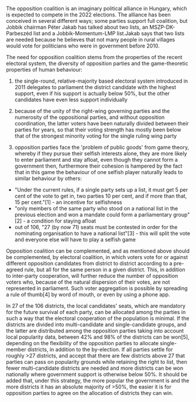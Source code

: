 The opposition coalition is an imaginary political alliance in Hungary, which is expected to compete in the 2022 elections. The alliance has been conceived in several different ways; some parties support full coalition, but Jobbik chairman Péter Jakab has talked about two lists, an MSZP-DK-Parbeszéd list and a Jobbik-Momentum-LMP list.Jakab says that two lists are needed because he believes that not many people in rural villages would vote for politicians who were in government before 2010.

The need for opposition coalition stems from the properties of the recent electoral system, the diversity of opposition parties and the game-theoretic properties of human behaviour:

1) the single-round, relative-majority based electoral system introduced in 2011 delegates to parliament the district candidate with the highest support, even if his support is actually below 50%, but the other candidates have even less support individually

2) because of the unity of the right-wing governing parties and the numerosity of the oppositional parties, and without opposition coordination, the latter voters have been naturally divided between their parties for years, so that their voting strength has mostly been below that of the strongest minority voting for the single ruling wing party

3) opposition parties face the 'problem of public goods' from game theory, whereby if they pursue their selfish interests alone, they are more likely to enter parliament and stay afloat, even though they cannot form a government then, furthermore their cohesion is hampered by the fact that in this game the behaviour of one selfish player naturally leads to similar behaviour by others:
* "Under the current rules, if a single party sets up a list, it must get 5 per cent of the vote to get in, two parties 10 per cent, and if more than that, 15 per cent."[1] - an incentive for selfishness
* "only members of the same party who stood on a national list in the previous election and won a mandate could form a parliamentary group"[2] - a condition for staying afloat
* out of 106, "27 (by now 71) seats must be contested in order for the nominating organisation to have a national list"[3] - this will split the vote and everyone else will have to play a selfish game

Opposition coalition can be complemented, and as mentioned above should be complemented, by electoral coalition, in which voters vote for or against different opposition candidates from district to district according to a pre-agreed rule, but all for the same person in a given district. This, in addition to inter-party cooperation, will further reduce the number of opposition voters who, because of the natural dispersion of their votes, are not represented in parliament. Such voter aggregation is possible by spreading a rule of thumb[4] by word of mouth, or even by using a phone app.

In 27 of the 106 districts, the local candidates' seats, which are mandatory for the future survival of each party, can be allocated among the parties in such a way that the electoral cooperation of the population is minimal. If the districts are divided into multi-candidate and single-candidate groups, and the latter are distributed among the opposition parties taking into account local popularity data, between 42% and 98% of the districts can be won[5], depending on the flexibility of the opposition parties to allocate single-member districts, in addition to the by-election. If all parties settle for roughly >27 districts, and accept that there are few districts above 27 that parties can pass on popularity grounds while retaining the right to list, then fewer multi-candidate districts are needed and more districts can be won nationally where government support is otherwise below 50%. It should be added that, under this strategy, the more popular the government is and the more districts it has an absolute majority of >50%, the easier it is for opposition parties to agree on the allocation of districts they can win.

